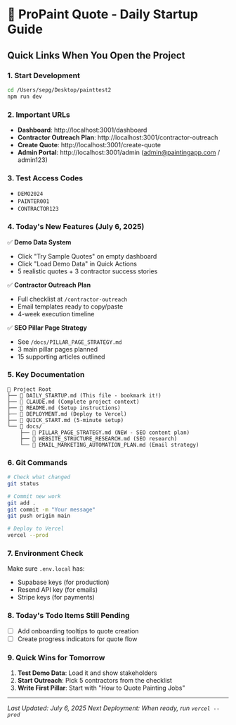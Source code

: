 # 🚀 ProPaint Quote - Daily Startup Guide

## Quick Links When You Open the Project

### 1. Start Development
```bash
cd /Users/sepg/Desktop/painttest2
npm run dev
```

### 2. Important URLs
- **Dashboard**: http://localhost:3001/dashboard
- **Contractor Outreach Plan**: http://localhost:3001/contractor-outreach
- **Create Quote**: http://localhost:3001/create-quote
- **Admin Portal**: http://localhost:3001/admin (admin@paintingapp.com / admin123)

### 3. Test Access Codes
- `DEMO2024`
- `PAINTER001`
- `CONTRACTOR123`

### 4. Today's New Features (July 6, 2025)
✅ **Demo Data System**
- Click "Try Sample Quotes" on empty dashboard
- Click "Load Demo Data" in Quick Actions
- 5 realistic quotes + 3 contractor success stories

✅ **Contractor Outreach Plan** 
- Full checklist at `/contractor-outreach`
- Email templates ready to copy/paste
- 4-week execution timeline

✅ **SEO Pillar Page Strategy**
- See `/docs/PILLAR_PAGE_STRATEGY.md`
- 3 main pillar pages planned
- 15 supporting articles outlined

### 5. Key Documentation
```
📁 Project Root
├── 📄 DAILY_STARTUP.md (This file - bookmark it!)
├── 📄 CLAUDE.md (Complete project context)
├── 📄 README.md (Setup instructions)
├── 📄 DEPLOYMENT.md (Deploy to Vercel)
├── 📄 QUICK_START.md (5-minute setup)
└── 📁 docs/
    ├── 📄 PILLAR_PAGE_STRATEGY.md (NEW - SEO content plan)
    ├── 📄 WEBSITE_STRUCTURE_RESEARCH.md (SEO research)
    └── 📄 EMAIL_MARKETING_AUTOMATION_PLAN.md (Email strategy)
```

### 6. Git Commands
```bash
# Check what changed
git status

# Commit new work
git add .
git commit -m "Your message"
git push origin main

# Deploy to Vercel
vercel --prod
```

### 7. Environment Check
Make sure `.env.local` has:
- Supabase keys (for production)
- Resend API key (for emails)
- Stripe keys (for payments)

### 8. Today's Todo Items Still Pending
- [ ] Add onboarding tooltips to quote creation
- [ ] Create progress indicators for quote flow

### 9. Quick Wins for Tomorrow
1. **Test Demo Data**: Load it and show stakeholders
2. **Start Outreach**: Pick 5 contractors from the checklist
3. **Write First Pillar**: Start with "How to Quote Painting Jobs"

---
*Last Updated: July 6, 2025*
*Next Deployment: When ready, run `vercel --prod`*